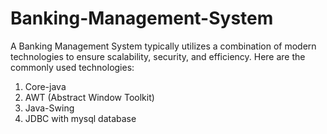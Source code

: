 # Banking-Management-System

A Banking Management System typically utilizes a combination of modern technologies to ensure scalability, security, and efficiency. Here are the commonly used technologies:

1. Core-java
2. AWT (Abstract Window Toolkit)
3. Java-Swing
4. JDBC with mysql database
